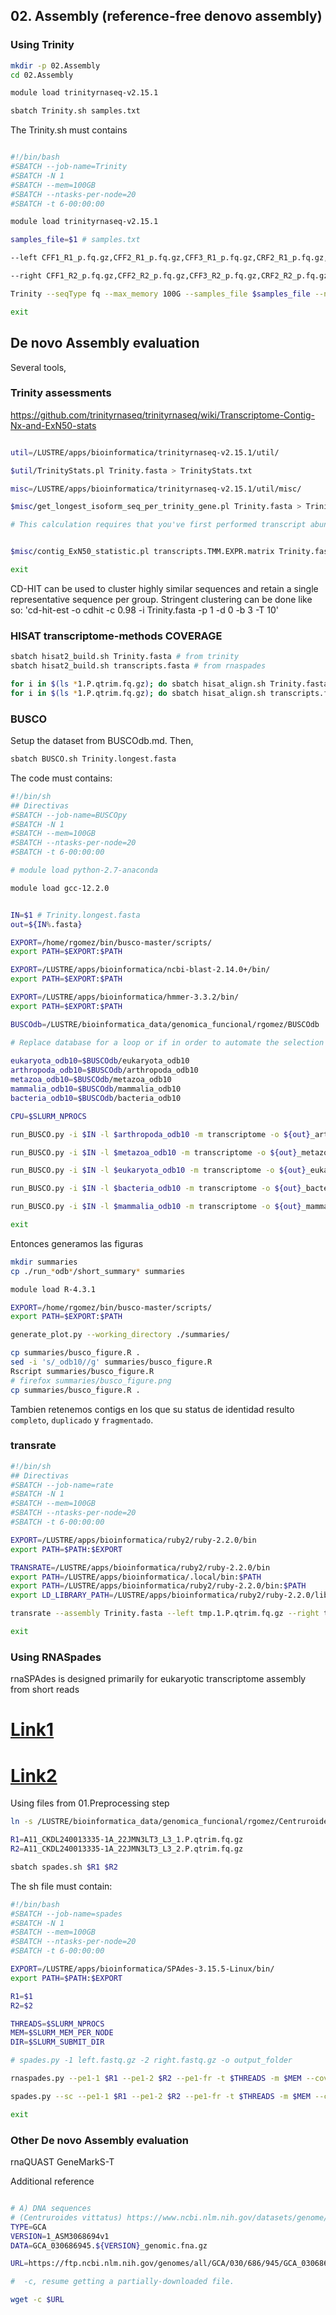 
## 02. Assembly (reference-free denovo assembly)
### Using Trinity
```bash
mkdir -p 02.Assembly
cd 02.Assembly

module load trinityrnaseq-v2.15.1

sbatch Trinity.sh samples.txt

```

The Trinity.sh must contains
```bash

#!/bin/bash
#SBATCH --job-name=Trinity
#SBATCH -N 1
#SBATCH --mem=100GB
#SBATCH --ntasks-per-node=20
#SBATCH -t 6-00:00:00

module load trinityrnaseq-v2.15.1

samples_file=$1 # samples.txt 

--left CFF1_R1_p.fq.gz,CFF2_R1_p.fq.gz,CFF3_R1_p.fq.gz,CRF2_R1_p.fq.gz,CRF3_R1_p.fq.gz,CRR1_R1_p.fq.gz,CRR1_R2_p.fq.gz,CRR2_R1_p.fq.gz,CRR3_R1_p.fq.gz,

--right CFF1_R2_p.fq.gz,CFF2_R2_p.fq.gz,CFF3_R2_p.fq.gz,CRF2_R2_p.fq.gz,CRF3_R2_p.fq.gz,CRR1_R2_p.fq.gz,CRR2_R1_p.fq.gz,CRR2_R2_p.fq.gz,CRR3_R2_p.fq.gz

Trinity --seqType fq --max_memory 100G --samples_file $samples_file --no_normalize_reads --CPU 20

exit
```

## De novo Assembly evaluation
Several tools, 
### Trinity assessments

https://github.com/trinityrnaseq/trinityrnaseq/wiki/Transcriptome-Contig-Nx-and-ExN50-stats

```bash

util=/LUSTRE/apps/bioinformatica/trinityrnaseq-v2.15.1/util/

$util/TrinityStats.pl Trinity.fasta > TrinityStats.txt

misc=/LUSTRE/apps/bioinformatica/trinityrnaseq-v2.15.1/util/misc/

$misc/get_longest_isoform_seq_per_trinity_gene.pl Trinity.fasta > Trinity.longest.fasta

# This calculation requires that you've first performed transcript abundance estimation, and can then be computed like so:


$misc/contig_ExN50_statistic.pl transcripts.TMM.EXPR.matrix Trinity.fasta transcript  | tee ExN50.transcript.stats

exit

```
CD-HIT can be used to cluster highly similar sequences and retain a single representative sequence per group. Stringent clustering can be done like so: 'cd-hit-est -o cdhit -c 0.98 -i Trinity.fasta -p 1 -d 0 -b 3 -T 10'

### HISAT transcriptome-methods COVERAGE

```bash
sbatch hisat2_build.sh Trinity.fasta # from trinity
sbatch hisat2_build.sh transcripts.fasta # from rnaspades

for i in $(ls *1.P.qtrim.fq.gz); do sbatch hisat_align.sh Trinity.fasta $i; done
for i in $(ls *1.P.qtrim.fq.gz); do sbatch hisat_align.sh transcripts.fasta $i; done

```

### BUSCO
Setup the dataset from BUSCOdb.md. Then, 

```bash
sbatch BUSCO.sh Trinity.longest.fasta
```

The code must contains:

```bash
#!/bin/sh
## Directivas
#SBATCH --job-name=BUSCOpy
#SBATCH -N 1
#SBATCH --mem=100GB
#SBATCH --ntasks-per-node=20
#SBATCH -t 6-00:00:00

# module load python-2.7-anaconda

module load gcc-12.2.0


IN=$1 # Trinity.longest.fasta
out=${IN%.fasta}

EXPORT=/home/rgomez/bin/busco-master/scripts/
export PATH=$EXPORT:$PATH

EXPORT=/LUSTRE/apps/bioinformatica/ncbi-blast-2.14.0+/bin/
export PATH=$EXPORT:$PATH

EXPORT=/LUSTRE/apps/bioinformatica/hmmer-3.3.2/bin/
export PATH=$EXPORT:$PATH

BUSCOdb=/LUSTRE/bioinformatica_data/genomica_funcional/rgomez/BUSCOdb

# Replace database for a loop or if in order to automate the selection of odb10 in the script run_BUSCO.py
 
eukaryota_odb10=$BUSCOdb/eukaryota_odb10
arthropoda_odb10=$BUSCOdb/arthropoda_odb10
metazoa_odb10=$BUSCOdb/metazoa_odb10
mammalia_odb10=$BUSCOdb/mammalia_odb10
bacteria_odb10=$BUSCOdb/bacteria_odb10

CPU=$SLURM_NPROCS

run_BUSCO.py -i $IN -l $arthropoda_odb10 -m transcriptome -o ${out}_arthropoda_odb10 -c $CPU

run_BUSCO.py -i $IN -l $metazoa_odb10 -m transcriptome -o ${out}_metazoa_odb10 -c $CPU

run_BUSCO.py -i $IN -l $eukaryota_odb10 -m transcriptome -o ${out}_eukaryota_odb10 -c $CPU

run_BUSCO.py -i $IN -l $bacteria_odb10 -m transcriptome -o ${out}_bacteria_odb10 -c $CPU

run_BUSCO.py -i $IN -l $mammalia_odb10 -m transcriptome -o ${out}_mammalia_odb10 -c $CPU

exit
```

Entonces generamos las figuras

```bash
mkdir summaries
cp ./run_*odb*/short_summary* summaries

module load R-4.3.1

EXPORT=/home/rgomez/bin/busco-master/scripts/
export PATH=$EXPORT:$PATH

generate_plot.py --working_directory ./summaries/

cp summaries/busco_figure.R .
sed -i 's/_odb10//g' summaries/busco_figure.R
Rscript summaries/busco_figure.R
# firefox summaries/busco_figure.png
cp summaries/busco_figure.R .
```

Tambien retenemos contigs en los que su status de identidad resulto `completo`, `duplicado` y `fragmentado`.


### transrate
```bash
#!/bin/sh
## Directivas
#SBATCH --job-name=rate
#SBATCH -N 1
#SBATCH --mem=100GB
#SBATCH --ntasks-per-node=20
#SBATCH -t 6-00:00:00

EXPORT=/LUSTRE/apps/bioinformatica/ruby2/ruby-2.2.0/bin
export PATH=$PATH:$EXPORT

TRANSRATE=/LUSTRE/apps/bioinformatica/ruby2/ruby-2.2.0/bin
export PATH=/LUSTRE/apps/bioinformatica/.local/bin:$PATH
export PATH=/LUSTRE/apps/bioinformatica/ruby2/ruby-2.2.0/bin:$PATH
export LD_LIBRARY_PATH=/LUSTRE/apps/bioinformatica/ruby2/ruby-2.2.0/lib:$LD_LIBRARY_PATH

transrate --assembly Trinity.fasta --left tmp.1.P.qtrim.fq.gz --right tmp.2.P.qtrim.fq.gz --threads $SLURM_NPROCS --output transrate_dir

exit


```

### Using RNASpades

rnaSPAdes is designed primarily for eukaryotic transcriptome assembly from short reads

# [Link1](https://www.rna.uni-jena.de/supplements/assembly/)
# [Link2](https://github.com/ablab/spades/blob/next/docs/rna.md)

Using files from 01.Preprocessing step
```bash
ln -s /LUSTRE/bioinformatica_data/genomica_funcional/rgomez/Centruroides/01.Preprocess/*.P.qtrim.fq.gz .

R1=A11_CKDL240013335-1A_22JMN3LT3_L3_1.P.qtrim.fq.gz
R2=A11_CKDL240013335-1A_22JMN3LT3_L3_2.P.qtrim.fq.gz

sbatch spades.sh $R1 $R2
```
The sh file must contain:

```bash
#!/bin/bash
#SBATCH --job-name=spades
#SBATCH -N 1
#SBATCH --mem=100GB
#SBATCH --ntasks-per-node=20
#SBATCH -t 6-00:00:00

EXPORT=/LUSTRE/apps/bioinformatica/SPAdes-3.15.5-Linux/bin/
export PATH=$PATH:$EXPORT

R1=$1
R2=$2

THREADS=$SLURM_NPROCS
MEM=$SLURM_MEM_PER_NODE
DIR=$SLURM_SUBMIT_DIR

# spades.py -1 left.fastq.gz -2 right.fastq.gz -o output_folder

rnaspades.py --pe1-1 $R1 --pe1-2 $R2 --pe1-fr -t $THREADS -m $MEM --cov-cutoff auto -o $DIR/rnaspades/

spades.py --sc --pe1-1 $R1 --pe1-2 $R2 --pe1-fr -t $THREADS -m $MEM --cov-cutoff auto -o $DIR/spades/

exit

```

### Other De novo Assembly evaluation
rnaQUAST 
GeneMarkS-T 

Additional reference 
```bash

# A) DNA sequences
# (Centruroides vittatus) https://www.ncbi.nlm.nih.gov/datasets/genome/GCA_030686945.1/
TYPE=GCA
VERSION=1_ASM3068694v1
DATA=GCA_030686945.${VERSION}_genomic.fna.gz

URL=https://ftp.ncbi.nlm.nih.gov/genomes/all/GCA/030/686/945/GCA_030686945.1_ASM3068694v1/$DATA

#  -c, resume getting a partially-downloaded file.

wget -c $URL
```

